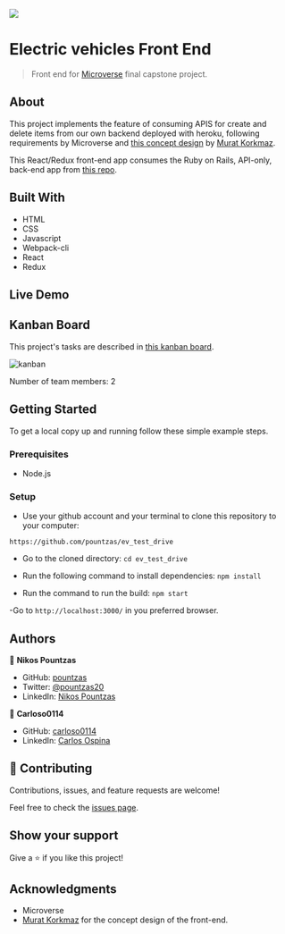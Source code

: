 ![](https://img.shields.io/badge/Microverse-blueviolet)

# Electric vehicles Front End

> Front end for [Microverse](https://microverse.io) final capstone project.

## About

This project implements the feature of consuming APIS for create and delete items from our own backend deployed with heroku, following requirements by Microverse and [this concept design](https://www.behance.net/gallery/26425031/Vespa-Responsive-Redesign) by [Murat Korkmaz](https://www.behance.net/muratk).

This React/Redux front-end app consumes the Ruby on Rails, API-only, back-end app from [this repo](https://github.com/carloso0114/appointments-API).

## Built With

- HTML
- CSS
- Javascript
- Webpack-cli
- React
- Redux

## Live Demo
<!-- [Todo!](todo) -->

## Kanban Board

This project's tasks are described in [this kanban board](https://github.com/carloso0114/appointments-API/projects/1).

![kanban](https://user-images.githubusercontent.com/14119855/138367885-5fac4c25-2d61-419e-a64c-a421623735be.png)

Number of team members: 2

## Getting Started

To get a local copy up and running follow these simple example steps.

### Prerequisites
  
- Node.js

### Setup

- Use your github account and your terminal to clone this repository to your computer:

`https://github.com/pountzas/ev_test_drive`

- Go to the cloned directory:
`cd ev_test_drive`

- Run the following command to install dependencies:
`npm install`

- Run the command to run the build:
`npm start`

-Go to `http://localhost:3000/` in you preferred browser.

## Authors

👤 **Nikos Pountzas**

- GitHub: [pountzas](https://github.com/pountzas)
- Twitter: [@pountzas20](https://twitter.com/pountzas20)
- LinkedIn: [Nikos Pountzas](https://www.linkedin.com/in/nikos-pountzas/)

👤 **Carloso0114**

- GitHub: [carloso0114](https://github.com/carloso0114)
- LinkedIn: [Carlos Ospina](https://www.linkedin.com/in/carlosospina/)

## 🤝 Contributing

Contributions, issues, and feature requests are welcome!

Feel free to check the [issues page](https://github.com/pountzas/ev_test_drive/issues).

## Show your support

Give a ⭐️ if you like this project!

## Acknowledgments

- Microverse
- [Murat Korkmaz](https://www.behance.net/muratk) for the concept design of the front-end.
